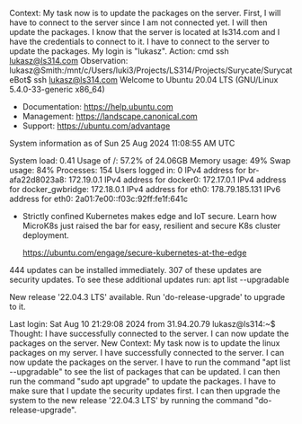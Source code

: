 Context:
My task now is to update the packages on the server. First, I will have to connect to the server since I am not connected yet. I will then update the packages. I know that the server is located at ls314.com and I have the credentials to connect to it. I have to connect to the server to update the packages. My login is "lukasz".
Action:
cmd ssh lukasz@ls314.com
Observation:
lukasz@Smith:/mnt/c/Users/luki3/Projects/LS314/Projects/Surycate/SurycateBot$ ssh lukasz@ls314.com
Welcome to Ubuntu 20.04 LTS (GNU/Linux 5.4.0-33-generic x86_64)

 * Documentation:  https://help.ubuntu.com
 * Management:     https://landscape.canonical.com
 * Support:        https://ubuntu.com/advantage

  System information as of Sun 25 Aug 2024 11:08:55 AM UTC

  System load:                      0.41
  Usage of /:                       57.2% of 24.06GB
  Memory usage:                     49%
  Swap usage:                       84%
  Processes:                        154
  Users logged in:                  0
  IPv4 address for br-afa22d8023a8: 172.19.0.1
  IPv4 address for docker0:         172.17.0.1
  IPv4 address for docker_gwbridge: 172.18.0.1
  IPv4 address for eth0:            178.79.185.131
  IPv6 address for eth0:            2a01:7e00::f03c:92ff:fe1f:641c

 * Strictly confined Kubernetes makes edge and IoT secure. Learn how MicroK8s
   just raised the bar for easy, resilient and secure K8s cluster deployment.

   https://ubuntu.com/engage/secure-kubernetes-at-the-edge

444 updates can be installed immediately.
307 of these updates are security updates.
To see these additional updates run: apt list --upgradable

New release '22.04.3 LTS' available.
Run 'do-release-upgrade' to upgrade to it.


Last login: Sat Aug 10 21:29:08 2024 from 31.94.20.79
lukasz@ls314:~$ 
Thought:
I have successfully connected to the server. I can now update the packages on the server.
New Context:
My task now is to update the linux packages on my server. I have successfully connected to the server. I can now update the packages on the server. I have to run the command "apt list --upgradable" to see the list of packages that can be updated. I can then run the command "sudo apt upgrade" to update the packages. I have to make sure that I update the security updates first. I can then upgrade the system to the new release '22.04.3 LTS' by running the command "do-release-upgrade".